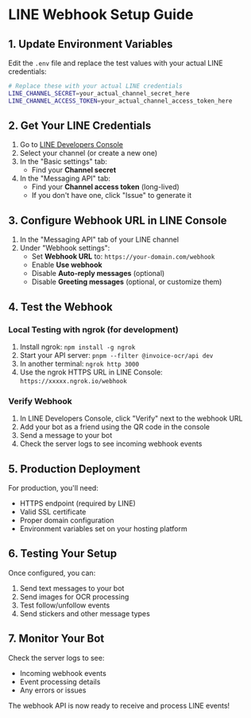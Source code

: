 # LINE Webhook Setup Guide

## 1. Update Environment Variables

Edit the `.env` file and replace the test values with your actual LINE credentials:

```bash
# Replace these with your actual LINE credentials
LINE_CHANNEL_SECRET=your_actual_channel_secret_here
LINE_CHANNEL_ACCESS_TOKEN=your_actual_channel_access_token_here
```

## 2. Get Your LINE Credentials

1. Go to [LINE Developers Console](https://developers.line.biz/console/)
2. Select your channel (or create a new one)
3. In the "Basic settings" tab:
   - Find your **Channel secret**
4. In the "Messaging API" tab:
   - Find your **Channel access token** (long-lived)
   - If you don't have one, click "Issue" to generate it

## 3. Configure Webhook URL in LINE Console

1. In the "Messaging API" tab of your LINE channel
2. Under "Webhook settings":
   - Set **Webhook URL** to: `https://your-domain.com/webhook`
   - Enable **Use webhook**
   - Disable **Auto-reply messages** (optional)
   - Disable **Greeting messages** (optional, or customize them)

## 4. Test the Webhook

### Local Testing with ngrok (for development)

1. Install ngrok: `npm install -g ngrok`
2. Start your API server: `pnpm --filter @invoice-ocr/api dev`
3. In another terminal: `ngrok http 3000`
4. Use the ngrok HTTPS URL in LINE Console: `https://xxxxx.ngrok.io/webhook`

### Verify Webhook

1. In LINE Developers Console, click "Verify" next to the webhook URL
2. Add your bot as a friend using the QR code in the console
3. Send a message to your bot
4. Check the server logs to see incoming webhook events

## 5. Production Deployment

For production, you'll need:
- HTTPS endpoint (required by LINE)
- Valid SSL certificate
- Proper domain configuration
- Environment variables set on your hosting platform

## 6. Testing Your Setup

Once configured, you can:
1. Send text messages to your bot
2. Send images for OCR processing
3. Test follow/unfollow events
4. Send stickers and other message types

## 7. Monitor Your Bot

Check the server logs to see:
- Incoming webhook events
- Event processing details
- Any errors or issues

The webhook API is now ready to receive and process LINE events!